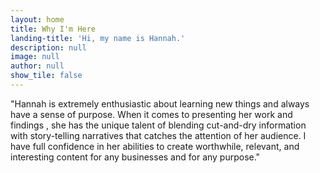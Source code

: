 ```yaml
---
layout: home
title: Why I'm Here
landing-title: 'Hi, my name is Hannah.'
description: null
image: null
author: null
show_tile: false
---
```


"Hannah is extremely enthusiastic about learning new things and always have a sense of purpose. When it comes to presenting her work and findings , she has the unique talent of blending cut-and-dry information with story-telling narratives that catches the attention of her audience. I have full confidence in her abilities to create worthwhile, relevant, and interesting content for any businesses and for any purpose."
